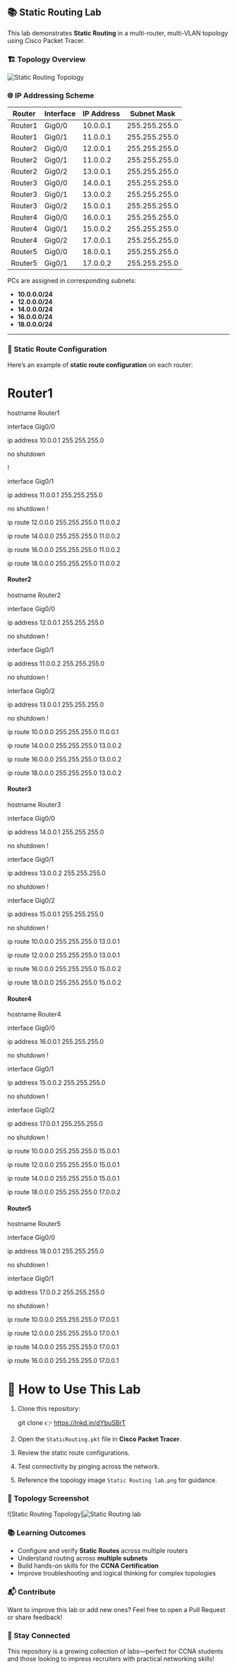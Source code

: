 ## 📚 Static Routing Lab

This lab demonstrates **Static Routing** in a multi-router, multi-VLAN topology using Cisco Packet Tracer.



### 🏗️ Topology Overview

![Static Routing Topology](Static%20Routing%20lab.png)



### 🌐 IP Addressing Scheme

| Router   | Interface | IP Address    | Subnet Mask      |
|----------|-----------|---------------|------------------|
| Router1  | Gig0/0    | 10.0.0.1      | 255.255.255.0    |
| Router1  | Gig0/1    | 11.0.0.1      | 255.255.255.0    |
| Router2  | Gig0/0    | 12.0.0.1      | 255.255.255.0    |
| Router2  | Gig0/1    | 11.0.0.2      | 255.255.255.0    |
| Router2  | Gig0/2    | 13.0.0.1      | 255.255.255.0    |
| Router3  | Gig0/0    | 14.0.0.1      | 255.255.255.0    |
| Router3  | Gig0/1    | 13.0.0.2      | 255.255.255.0    |
| Router3  | Gig0/2    | 15.0.0.1      | 255.255.255.0    |
| Router4  | Gig0/0    | 16.0.0.1      | 255.255.255.0    |
| Router4  | Gig0/1    | 15.0.0.2      | 255.255.255.0    |
| Router4  | Gig0/2    | 17.0.0.1      | 255.255.255.0    |
| Router5  | Gig0/0    | 18.0.0.1      | 255.255.255.0    |
| Router5  | Gig0/1    | 17.0.0.2      | 255.255.255.0    |

PCs are assigned in corresponding subnets:
- **10.0.0.0/24**
- **12.0.0.0/24**
- **14.0.0.0/24**
- **16.0.0.0/24**
- **18.0.0.0/24**

---

### 🔧 Static Route Configuration

Here’s an example of **static route configuration** on each router:

# Router1


hostname Router1

interface Gig0/0

 ip address 10.0.0.1 255.255.255.0
 
 no shutdown

!

interface Gig0/1

 ip address 11.0.0.1 255.255.255.0
 
 no shutdown
!

ip route 12.0.0.0 255.255.255.0 11.0.0.2

ip route 14.0.0.0 255.255.255.0 11.0.0.2

ip route 16.0.0.0 255.255.255.0 11.0.0.2

ip route 18.0.0.0 255.255.255.0 11.0.0.2


#### Router2

hostname Router2

interface Gig0/0

 ip address 12.0.0.1 255.255.255.0
 
 no shutdown
!


interface Gig0/1

 ip address 11.0.0.2 255.255.255.0
 
 no shutdown
!


interface Gig0/2

 ip address 13.0.0.1 255.255.255.0
 
 no shutdown
!


ip route 10.0.0.0 255.255.255.0 11.0.0.1

ip route 14.0.0.0 255.255.255.0 13.0.0.2

ip route 16.0.0.0 255.255.255.0 13.0.0.2

ip route 18.0.0.0 255.255.255.0 13.0.0.2





#### Router3





hostname Router3

interface Gig0/0

 ip address 14.0.0.1 255.255.255.0
 
 no shutdown
!


interface Gig0/1

 ip address 13.0.0.2 255.255.255.0
 
 no shutdown
!


interface Gig0/2

 ip address 15.0.0.1 255.255.255.0
 
 no shutdown
!


ip route 10.0.0.0 255.255.255.0 13.0.0.1

ip route 12.0.0.0 255.255.255.0 13.0.0.1

ip route 16.0.0.0 255.255.255.0 15.0.0.2

ip route 18.0.0.0 255.255.255.0 15.0.0.2





#### Router4





hostname Router4

interface Gig0/0

 ip address 16.0.0.1 255.255.255.0
 
 no shutdown
!


interface Gig0/1

 ip address 15.0.0.2 255.255.255.0
 
 no shutdown
!


interface Gig0/2

 ip address 17.0.0.1 255.255.255.0
 
 no shutdown
!


ip route 10.0.0.0 255.255.255.0 15.0.0.1

ip route 12.0.0.0 255.255.255.0 15.0.0.1

ip route 14.0.0.0 255.255.255.0 15.0.0.1

ip route 18.0.0.0 255.255.255.0 17.0.0.2





#### Router5





hostname Router5


interface Gig0/0

 ip address 18.0.0.1 255.255.255.0
 
 no shutdown
!


interface Gig0/1

 ip address 17.0.0.2 255.255.255.0
 
 no shutdown
!


ip route 10.0.0.0 255.255.255.0 17.0.0.1

ip route 12.0.0.0 255.255.255.0 17.0.0.1

ip route 14.0.0.0 255.255.255.0 17.0.0.1

ip route 16.0.0.0 255.255.255.0 17.0.0.1


# 🚀 How to Use This Lab

1. Clone this repository:

  
   git clone  👉 https://lnkd.in/dYbuSBrT
   
2. Open the `StaticRouting.pkt` file in **Cisco Packet Tracer**.
3. Review the static route configurations.
4. Test connectivity by pinging across the network.
5. Reference the topology image `Static Routing lab.png` for guidance.



### 📸 Topology Screenshot

![Static Routing Topology]![Static Routing lab](https://github.com/user-attachments/assets/076504ac-0e72-4b63-9899-d53d1e30fe3e)




### 📚 Learning Outcomes

* Configure and verify **Static Routes** across multiple routers
* Understand routing across **multiple subnets**
* Build hands-on skills for the **CCNA Certification**
* Improve troubleshooting and logical thinking for complex topologies



### 📬 Contribute

Want to improve this lab or add new ones? Feel free to open a Pull Request or share feedback!



### 🌟 Stay Connected

This repository is a growing collection of labs—perfect for CCNA students and those looking to impress recruiters with practical networking skills!



